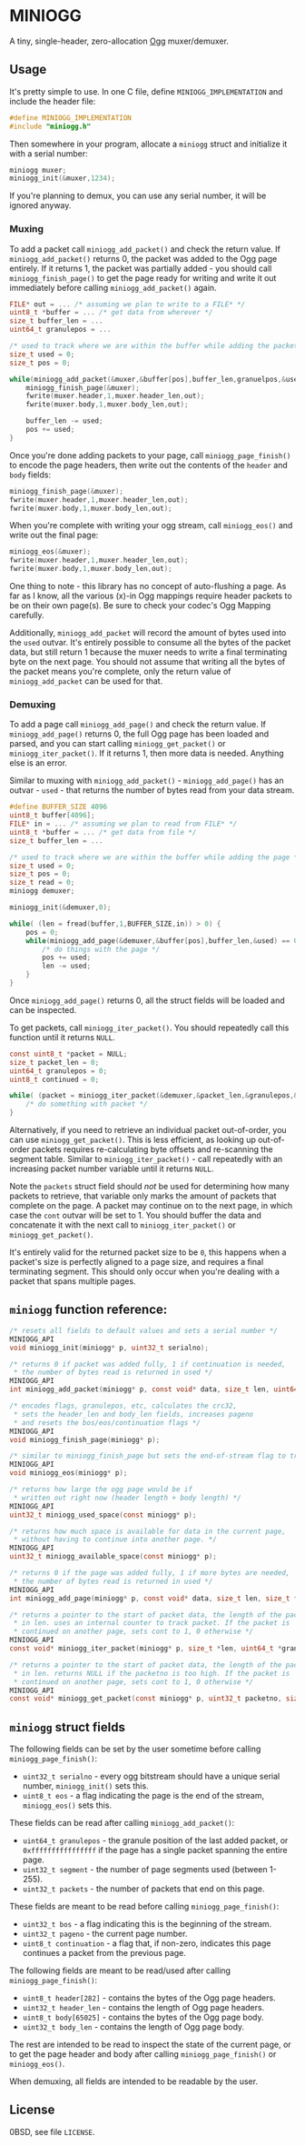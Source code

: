 # MINIOGG

A tiny, single-header, zero-allocation [Ogg](https://xiph.org/ogg/) muxer/demuxer.

## Usage

It's pretty simple to use. In one C file, define `MINIOGG_IMPLEMENTATION`
and include the header file:

```c
#define MINIOGG_IMPLEMENTATION
#include "miniogg.h"
```

Then somewhere in your program, allocate a `miniogg` struct
and initialize it with a serial number:

```c
miniogg muxer;
miniogg_init(&muxer,1234);
```

If you're planning to demux, you can use any serial number,
it will be ignored anyway.

### Muxing

To add a packet call `miniogg_add_packet()` and
check the return value. If `miniogg_add_packet()` returns 0, the packet
was added to the Ogg page entirely. If it returns 1, the packet was
partially added - you should call `miniogg_finish_page()` to get the page
ready for writing and write it out immediately before calling `miniogg_add_packet()`
again.

```c
FILE* out = ... /* assuming we plan to write to a FILE* */
uint8_t *buffer = ... /* get data from wherever */
size_t buffer_len = ...
uint64_t granulepos = ...

/* used to track where we are within the buffer while adding the packet */
size_t used = 0;
size_t pos = 0;

while(miniogg_add_packet(&muxer,&buffer[pos],buffer_len,granuelpos,&used)) {
    miniogg_finish_page(&muxer);
    fwrite(muxer.header,1,muxer.header_len,out);
    fwrite(muxer.body,1,muxer.body_len,out);

    buffer_len -= used;
    pos += used;
}
```

Once you're done adding packets to your page, call `miniogg_page_finish()`
to encode the page headers, then write out the contents of the
`header` and `body` fields:

```c
miniogg_finish_page(&muxer);
fwrite(muxer.header,1,muxer.header_len,out);
fwrite(muxer.body,1,muxer.body_len,out);
```

When you're complete with writing your ogg stream, call `miniogg_eos()`
and write out the final page:

```c
miniogg_eos(&muxer);
fwrite(muxer.header,1,muxer.header_len,out);
fwrite(muxer.body,1,muxer.body_len,out);
```

One thing to note - this library has no concept of auto-flushing a page.
As far as I know, all the various (x)-in Ogg mappings require header packets
to be on their own page(s). Be sure to check your codec's Ogg Mapping carefully.

Additionally, `miniogg_add_packet` will record the amount of bytes used
into the `used` outvar. It's entirely possible to consume all the bytes
of the packet data, but still return 1 because the muxer needs to write
a final terminating byte on the next page. You should not assume that
writing all the bytes of the packet means you're complete, only the return
value of `miniogg_add_packet` can be used for that.

### Demuxing

To add a page call `miniogg_add_page()` and
check the return value. If `miniogg_add_page()` returns 0, the full Ogg page
has been loaded and parsed, and you can start calling `miniogg_get_packet()`
or `miniogg_iter_packet()`.
If it returns 1, then more data is needed. Anything else is an error.

Similar to muxing with `miniogg_add_packet()` -  `miniogg_add_page()` has an
outvar - `used` - that returns the number of bytes read from your data
stream.


```c
#define BUFFER_SIZE 4096
uint8_t buffer[4096];
FILE* in = ... /* assuming we plan to read from FILE* */
uint8_t *buffer = ... /* get data from file */
size_t buffer_len = ...

/* used to track where we are within the buffer while adding the page */
size_t used = 0;
size_t pos = 0;
size_t read = 0;
miniogg demuxer;

miniogg_init(&demuxer,0);

while( (len = fread(buffer,1,BUFFER_SIZE,in)) > 0) {
    pos = 0;
    while(miniogg_add_page(&demuxer,&buffer[pos],buffer_len,&used) == 0) {
        /* do things with the page */
        pos += used;
        len -= used;
    }
}
```

Once `miniogg_add_page()` returns 0, all the struct fields will be loaded
and can be inspected.

To get packets, call `miniogg_iter_packet()`. You should repeatedly
call this function until it returns `NULL`.

```c
const uint8_t *packet = NULL;
size_t packet_len = 0;
uint64_t granulepos = 0;
uint8_t continued = 0;

while( (packet = miniogg_iter_packet(&demuxer,&packet_len,&granulepos,&continued)) != NULL) {
    /* do something with packet */
}
```

Alternatively, if you need to retrieve an individual packet out-of-order,
you can use `miniogg_get_packet()`. This is less efficient, as looking
up out-of-order packets requires re-calculating byte offsets and re-scanning
the segment table. Similar to `miniogg_iter_packet()` - call repeatedly
with an increasing packet number variable until it returns `NULL`.

Note the `packets` struct field should *not* be used for determining
how many packets to retrieve, that variable only marks the amount
of packets that complete on the page. A packet may continue on to
the next page, in which case the `cont` outvar will be set to 1. You
should buffer the data and concatenate it with the next call to
`miniogg_iter_packet()` or `miniogg_get_packet()`.

It's entirely valid for the returned packet size to be `0`, this
happens when a packet's size is perfectly aligned to a page size,
and requires a final terminating segment. This should only occur
when you're dealing with a packet that spans multiple pages.

## `miniogg` function reference:

```c
/* resets all fields to default values and sets a serial number */
MINIOGG_API
void miniogg_init(miniogg* p, uint32_t serialno);

/* returns 0 if packet was added fully, 1 if continuation is needed,
 * the number of bytes read is returned in used */
MINIOGG_API
int miniogg_add_packet(miniogg* p, const void* data, size_t len, uint64_t granulepos, size_t *used);

/* encodes flags, granulepos, etc, calculates the crc32,
 * sets the header_len and body_len fields, increases pageno
 * and resets the bos/eos/continuation flags */
MINIOGG_API
void miniogg_finish_page(miniogg* p);

/* similar to miniogg_finish_page but sets the end-of-stream flag to true */
MINIOGG_API
void miniogg_eos(miniogg* p);

/* returns how large the ogg page would be if
 * written out right now (header length + body length) */
MINIOGG_API
uint32_t miniogg_used_space(const miniogg* p);

/* returns how much space is available for data in the current page,
 * without having to continue into another page. */
MINIOGG_API
uint32_t miniogg_available_space(const miniogg* p);

/* returns 0 if the page was added fully, 1 if more bytes are needed,
 * the number of bytes read is returned in used */
MINIOGG_API
int miniogg_add_page(miniogg* p, const void* data, size_t len, size_t *used);

/* returns a pointer to the start of packet data, the length of the packet is stored
 * in len. uses an internal counter to track packet. If the packet is
 * continued on another page, sets cont to 1, 0 otherwise */
MINIOGG_API
const void* miniogg_iter_packet(miniogg* p, size_t *len, uint64_t *granulepos, uint8_t *cont);

/* returns a pointer to the start of packet data, the length of the packet is stored
 * in len. returns NULL if the packetno is too high. If the packet is
 * continued on another page, sets cont to 1, 0 otherwise */
MINIOGG_API
const void* miniogg_get_packet(const miniogg* p, uint32_t packetno, size_t *len, uint64_t *granulepos, uint8_t *cont);
```

## `miniogg` struct fields

The following fields can be set by the user sometime before
calling `miniogg_page_finish()`:

* `uint32_t serialno` - every ogg bitstream should have a unique serial number,
`miniogg_init()` sets this.
* `uint8_t eos` - a flag indicating the page is the end of the stream,
`miniogg_eos()` sets this.

These fields can be read after calling `miniogg_add_packet()`:

* `uint64_t granulepos` - the granule position of the last added packet,
or `0xffffffffffffffff` if the page has a single packet spanning the entire page.
* `uint32_t segment` - the number of page segments used (between 1-255).
* `uint32_t packets` - the number of packets that end on this page.

These fields are meant to be read before calling `miniogg_page_finish()`:

* `uint32_t bos` - a flag indicating this is the beginning of the stream.
* `uint32_t pageno` - the current page number.
* `uint8_t continuation` - a flag that, if non-zero, indicates this page
continues a packet from the previous page.

The following fields are meant to be read/used after calling `miniogg_page_finish()`:

* `uint8_t header[282]` - contains the bytes of the Ogg page headers.
* `uint32_t header_len` - contains the length of Ogg page headers.
* `uint8_t body[65025]` - contains the bytes of the Ogg page body.
* `uint32_t body_len` - contains the length of Ogg page body.

The rest are intended to be read to inspect the state of the current page,
or to get the page header and body after calling `miniogg_page_finish()` or
`miniogg_eos()`.

When demuxing, all fields are intended to be readable by the user.

## License

0BSD, see file `LICENSE`.
